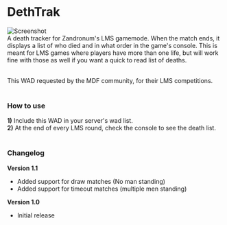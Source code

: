 # DethTrak
![Screenshot](https://i.imgur.com/CyrsGmh.png)<br/>
A death tracker for Zandronum's LMS gamemode. When the match ends, it displays a list of who died and in what order in the game's console. 
This is meant for LMS games where players have more than one life, but will work fine with those as well if you want a quick to read list of deaths.<br/><br/>

This WAD requested by the MDF community, for their LMS competitions.<br/><br/>

### How to use
  **1)** Include this WAD in your server's wad list.<br/>
  **2)** At the end of every LMS round, check the console to see the death list.<br/><br/>

### Changelog
**Version 1.1**
* Added support for draw matches (No man standing)
* Added support for timeout matches (multiple men standing)

**Version 1.0**
* Initial release
